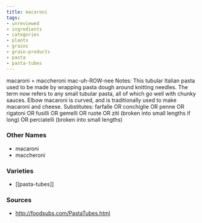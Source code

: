 ```yaml
---
title: macaroni
tags:
- unreviewed
- ingredients
- categories
- plants
- grains
- grain-products
- pasta
- pasta-tubes
---
```

macaroni = maccheroni mac-uh-ROW-nee Notes: This tubular Italian pasta used to be made by wrapping pasta dough around knitting needles. The term now refers to any small tubular pasta, all of which go well with chunky sauces. Elbow macaroni is curved, and is traditionally used to make macaroni and cheese. Substitutes: farfalle OR conchiglie OR penne OR rigatoni OR fusilli OR gemelli OR ruote OR ziti (broken into small lengths if long) OR perciatelli (broken into small lengths)

### Other Names

* macaroni
* maccheroni

### Varieties

* [[pasta-tubes]]

### Sources
* http://foodsubs.com/PastaTubes.html
